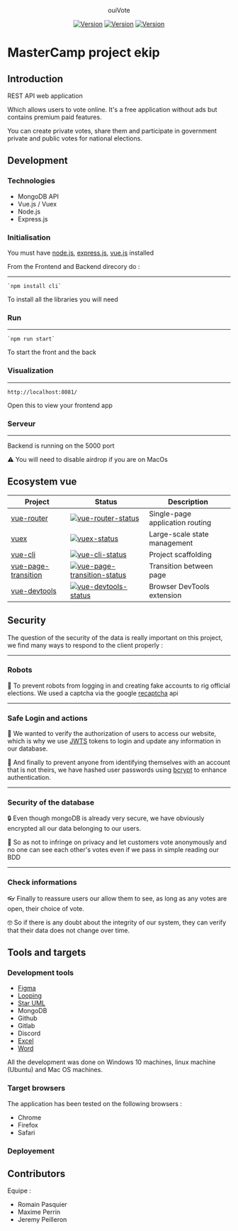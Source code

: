 <p align="center">ouiVote</p>

<p align="center">
  <a href="https://www.npmjs.com/package/npm/v/8.11.0"><img src="https://img.shields.io/npm/v/vue.svg?sanitize=true" alt="Version"></a>
  <a href="https://www.npmjs.com/package/node/v/16.15.1"><img src="https://img.shields.io/node/v/v" alt="Version"></a>
  <a href=""><img src="https://camo.githubusercontent.com/8733716e2fd7444a0f383a9e5f43779a016bae35ddde4e1cc32a4f90bd9bb775/68747470733a2f2f696d672e736869656c64732e696f2f62616467652f76657273696f6e2d312e322e332d626c7565
" alt="Version"></a>
</p>

# MasterCamp project ekip

## Introduction
REST API web application

Which allows users to vote online. It's a free application without ads but contains premium paid features. 

You can create private votes, share them and participate in government private and public votes for national elections.

## Development

### Technologies

- MongoDB API
- Vue.js / Vuex
- Node.js
- Express.js

### Initialisation

You must have [node.js](https://webinstall.dev/node), [express.js](https://expressjs.com/en/starter/installing.html), [vue.js](https://vuejs.org/guide/quick-start.html) installed

From the Frontend and Backend direcory do :

---
    `npm install cli`

To install all the libraries you will need

### Run

---
    `npm run start`

To start the front and the back

### Visualization

---
    http://localhost:8081/

Open this to view your frontend app 

### Serveur

---
Backend is running on the 5000 port

⚠️ You will need to disable airdrop if you are on MacOs

## Ecosystem vue

| Project               | Status                                                       | Description                                             |
| --------------------- | ------------------------------------------------------------ | ------------------------------------------------------- |
| [vue-router]          | [![vue-router-status]][vue-router-package]                   | Single-page application routing                         |
| [vuex]                | [![vuex-status]][vuex-package]                               | Large-scale state management                            |
| [vue-cli]             | [![vue-cli-status]][vue-cli-package]                         | Project scaffolding                                     |
| [vue-page-transition] | [![vue-page-transition-status]][vue-page-transition-package] | Transition between page                                 |
| [vue-devtools]        | [![vue-devtools-status]][vue-devtools-package]               | Browser DevTools extension                              |

[vue-router]: https://github.com/vuejs/vue-router
[vuex]: https://github.com/vuejs/vuex
[vue-cli]: https://github.com/vuejs/vue-cli
[vue-page-transition]: https://github.com/vuejs/vue-page-transition
[vue-devtools]: https://github.com/vuejs/vue-devtools

[vue-router-status]: https://img.shields.io/npm/v/vue-router.svg
[vuex-status]: https://img.shields.io/npm/v/vuex.svg
[vue-cli-status]: https://img.shields.io/npm/v/@vue/cli.svg
[vue-page-transition-status]: https://img.shields.io/npm/v/vue-page-transition.svg
[vue-devtools-status]: https://img.shields.io/chrome-web-store/v/nhdogjmejiglipccpnnnanhbledajbpd.svg

[vue-router-package]: https://npmjs.com/package/vue-router
[vuex-package]: https://npmjs.com/package/vuex
[vue-cli-package]: https://npmjs.com/package/@vue/cli
[vue-page-transition-package]: https://www.npmjs.com/package/vue-page-transition
[vue-devtools-package]: https://chrome.google.com/webstore/detail/vuejs-devtools/nhdogjmejiglipccpnnnanhbledajbpd

## Security

The question of the security of the data is really important on this project, we find many ways to respond to the client properly :

---
### Robots

🤖 To prevent robots from logging in and creating fake accounts to rig official elections. We used a captcha via the google [recaptcha](https://www.google.com/recaptcha/about/) api

---
### Safe Login and actions

🔑 We wanted to verify the authorization of users to access our website, which is why we use [JWTS](https://jwt.io/introduction) tokens to login and update any information in our database.

🔐 And finally to prevent anyone from identifying themselves with an account that is not theirs, we have hashed user passwords using [bcrypt](https://www.npmjs.com/package/bcrypt) to enhance authentication.

---
### Security of the database

🔒 Even though mongoDB is already very secure, we have obviously encrypted all our data belonging to our users.

🥷 So as not to infringe on privacy and let customers vote anonymously and no one can see each other's votes even if we pass in simple reading our BDD

---
### Check informations

👓 Finally to reassure users our allow them to see, as long as any votes are open, their choice of vote. 

🤓 So if there is any doubt about the integrity of our system, they can verify that their data does not change over time.

## Tools and targets

### Development tools
- [Figma](https://www.figma.com/file/m4iI9m4WpGAMhajSSfLHea/Romain's-team-library?node-id=0%3A1)
- [Looping](https://github.com/GithRomain/MasterCamp/blob/main/Reponse-appel-offre/MCDProjet.loo)
- [Star UML](https://github.com/GithRomain/MasterCamp/blob/main/Reponse-appel-offre/UML_Diagrams.mdj)
- MongoDB
- Github
- Gitlab
- Discord
- [Excel](https://github.com/GithRomain/MasterCamp/blob/main/Reponse-appel-offre/Macro-planning.xlsx)
- [Word](https://github.com/GithRomain/MasterCamp/blob/main/Reponse-appel-offre/Cahier%20de%20charges.docx)

All the development was done on Windows 10 machines, linux machine (Ubuntu) and Mac OS machines.

### Target browsers

The application has been tested on the following browsers :
- Chrome
- Firefox
- Safari

### Deployement

## Contributors

Equipe :

- Romain Pasquier
- Maxime Perrin
- Jeremy Peilleron
